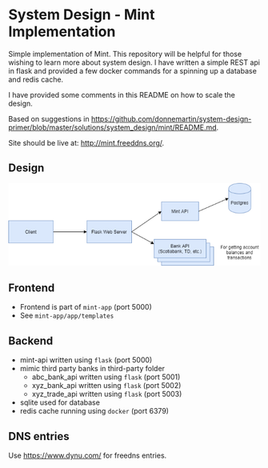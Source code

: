 # System Design - Mint Implementation

Simple implementation of Mint. This repository will be helpful for those wishing to learn more about system design. I have written a simple REST api in flask and provided a few docker commands for a spinning up a database and redis cache.

I have provided some comments in this README on how to scale the design.

Based on suggestions in https://github.com/donnemartin/system-design-primer/blob/master/solutions/system_design/mint/README.md.

Site should be live at: http://mint.freeddns.org/.

## Design

![](design.png)

## Frontend

* Frontend is part of ``mint-app`` (port 5000)
* See ``mint-app/app/templates``

## Backend

* mint-api written using ``flask`` (port 5000)
* mimic third party banks in third-party folder
    * abc_bank_api written using ``flask`` (port 5001)
    * xyz_bank_api written using ``flask`` (port 5002)
    * xyz_trade_api written using ``flask`` (port 5003)
* sqlite used for database 
* redis cache running using ``docker`` (port 6379)

## DNS entries

Use https://www.dynu.com/ for freedns entries.
